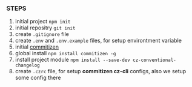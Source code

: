 ### STEPS
1. initial project `npm init`
2. initial repositry `git init`
3. create `.gitignore` file
4. create `.env` and `.env.example` files, for setup environtment variable
5. initial [commitizen](https://github.com/commitizen/cz-cli#making-your-repo-commitizen-friendly)
6. global install `npm install commitizen -g`
7. install project module `npm install --save-dev cz-conventional-changelog`
8. create `.czrc` file, for setup **commitizen cz-cli** configs, also we setup some config there